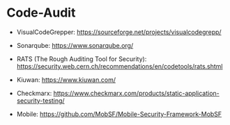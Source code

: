 # Code-Audit

* VisualCodeGrepper: https://sourceforge.net/projects/visualcodegrepp/

* Sonarqube: https://www.sonarqube.org/

* RATS (The Rough Auditing Tool for Security): https://security.web.cern.ch/recommendations/en/codetools/rats.shtml

* Kiuwan: https://www.kiuwan.com/

* Checkmarx: https://www.checkmarx.com/products/static-application-security-testing/

* Mobile: https://github.com/MobSF/Mobile-Security-Framework-MobSF

